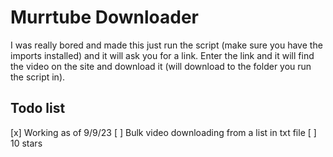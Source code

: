 # Murrtube Downloader
I was really bored and made this just run the script (make sure you have the imports installed) and it will ask you for a link. Enter the link and it will find the video on the site and download it (will download to the folder you run the script in).

## Todo list
[x] Working as of 9/9/23
[ ] Bulk video downloading from a list in txt file
[ ] 10 stars
